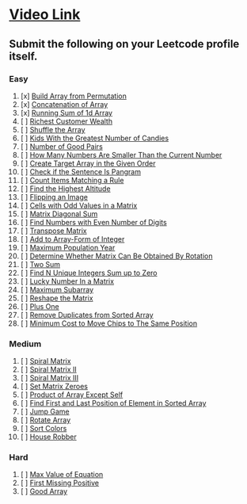 # [Video Link](https://youtu.be/n60Dn0UsbEk)

## Submit the following on your Leetcode profile itself.

### Easy
1.  [x] [Build Array from Permutation](https://leetcode.com/problems/build-array-from-permutation/)
2.  [x] [Concatenation of Array](https://leetcode.com/problems/concatenation-of-array/)
3.  [x] [Running Sum of 1d Array](https://leetcode.com/problems/running-sum-of-1d-array/)
4.  [ ] [Richest Customer Wealth](https://leetcode.com/problems/richest-customer-wealth/)
5.  [ ] [Shuffle the Array](https://leetcode.com/problems/shuffle-the-array/)
6.  [ ] [Kids With the Greatest Number of Candies](https://leetcode.com/problems/kids-with-the-greatest-number-of-candies/)
7.  [ ] [Number of Good Pairs](https://leetcode.com/problems/number-of-good-pairs/)
8.  [ ] [How Many Numbers Are Smaller Than the Current Number](https://leetcode.com/problems/how-many-numbers-are-smaller-than-the-current-number/)
9.  [ ] [Create Target Array in the Given Order](https://leetcode.com/problems/create-target-array-in-the-given-order/)
10. [ ] [Check if the Sentence Is Pangram](https://leetcode.com/problems/check-if-the-sentence-is-pangram/)
11. [ ] [Count Items Matching a Rule](https://leetcode.com/problems/count-items-matching-a-rule/)
12. [ ] [Find the Highest Altitude](https://leetcode.com/problems/find-the-highest-altitude/)
13. [ ] [Flipping an Image](https://leetcode.com/problems/flipping-an-image/)
14. [ ] [Cells with Odd Values in a Matrix](https://leetcode.com/problems/cells-with-odd-values-in-a-matrix/)
15. [ ] [Matrix Diagonal Sum](https://leetcode.com/problems/matrix-diagonal-sum/)
16. [ ] [Find Numbers with Even Number of Digits](https://leetcode.com/problems/find-numbers-with-even-number-of-digits/)
17. [ ] [Transpose Matrix](https://leetcode.com/problems/transpose-matrix/)
18. [ ] [Add to Array-Form of Integer](https://leetcode.com/problems/add-to-array-form-of-integer/)
19. [ ] [Maximum Population Year](https://leetcode.com/problems/maximum-population-year/)
20. [ ] [Determine Whether Matrix Can Be Obtained By Rotation](https://leetcode.com/problems/determine-whether-matrix-can-be-obtained-by-rotation/)
21. [ ] [Two Sum](https://leetcode.com/problems/two-sum/)
22. [ ] [Find N Unique Integers Sum up to Zero](https://leetcode.com/problems/find-n-unique-integers-sum-up-to-zero/)
23. [ ] [Lucky Number In a Matrix](https://leetcode.com/problems/lucky-numbers-in-a-matrix/)
24. [ ] [Maximum Subarray](https://leetcode.com/problems/maximum-subarray/)
25. [ ] [Reshape the Matrix](https://leetcode.com/problems/reshape-the-matrix/)
26. [ ] [Plus One](https://leetcode.com/problems/plus-one/)
27. [ ] [Remove Duplicates from Sorted Array](https://leetcode.com/problems/remove-duplicates-from-sorted-array/)
28. [ ] [Minimum Cost to Move Chips to The Same Position](https://leetcode.com/problems/minimum-cost-to-move-chips-to-the-same-position/)

### Medium
1.  [ ] [Spiral Matrix](https://leetcode.com/problems/spiral-matrix/)
2.  [ ] [Spiral Matrix II](https://leetcode.com/problems/spiral-matrix-ii/)
3.  [ ] [Spiral Matrix III](https://leetcode.com/problems/spiral-matrix-iii/)
4.  [ ] [Set Matrix Zeroes](https://leetcode.com/problems/set-matrix-zeroes/)
5.  [ ] [Product of Array Except Self](https://leetcode.com/problems/product-of-array-except-self/)
6.  [ ] [Find First and Last Position of Element in Sorted Array](https://leetcode.com/problems/find-first-and-last-position-of-element-in-sorted-array/)
7.  [ ] [Jump Game](https://leetcode.com/problems/jump-game/)
8.  [ ] [Rotate Array](https://leetcode.com/problems/rotate-array/)
9.  [ ] [Sort Colors](https://leetcode.com/problems/sort-colors/)
10. [ ] [House Robber](https://leetcode.com/problems/house-robber/)

### Hard
1. [ ] [Max Value of Equation](https://leetcode.com/problems/max-value-of-equation/)
2. [ ] [First Missing Positive](https://leetcode.com/problems/first-missing-positive/)
3. [ ] [Good Array](https://leetcode.com/problems/check-if-it-is-a-good-array/)
